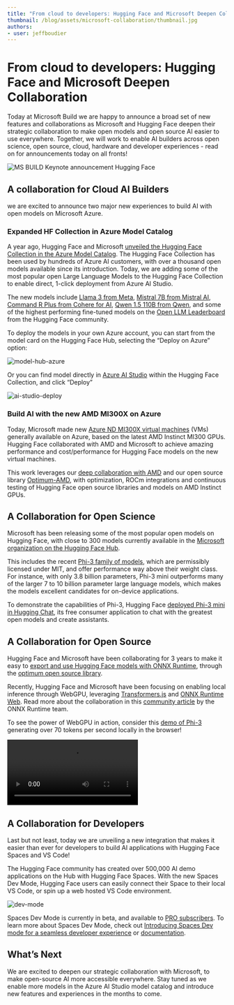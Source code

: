 ```yaml
---
title: "From cloud to developers: Hugging Face and Microsoft Deepen Collaboration" 
thumbnail: /blog/assets/microsoft-collaboration/thumbnail.jpg
authors:
- user: jeffboudier
---
```


# From cloud to developers: Hugging Face and Microsoft Deepen Collaboration 

Today at Microsoft Build we are happy to announce a broad set of new features and collaborations as Microsoft and Hugging Face deepen their strategic collaboration to make open models and open source AI easier to use everywhere. Together, we will work to enable AI builders across open science, open source, cloud, hardware and developer experiences - read on for announcements today on all fronts!

![MS BUILD Keynote announcement Hugging Face](/blog/assets/microsoft-collaboration/thumbnail.jpg)

## A collaboration for Cloud AI Builders

we are excited to announce two major new experiences to build AI with open models on Microsoft Azure.

### Expanded HF Collection in Azure Model Catalog

A year ago, Hugging Face and Microsoft [unveiled the Hugging Face Collection in the Azure Model Catalog](https://huggingface.co/blog/hugging-face-endpoints-on-azure). The Hugging Face Collection has been used by hundreds of Azure AI customers, with over a thousand open models available since its introduction. Today, we are adding some of the most popular open Large Language Models to the Hugging Face Collection to enable direct, 1-click deployment from Azure AI Studio. 

The new models include [Llama 3 from Meta](https://huggingface.co/meta-llama/Meta-Llama-3-70B-Instruct), [Mistral 7B from Mistral AI](https://huggingface.co/mistralai/Mistral-7B-Instruct-v0.2), [Command R Plus from Cohere for AI](https://huggingface.co/CohereForAI/c4ai-command-r-plus), [Qwen 1.5 110B from Qwen](https://huggingface.co/Qwen/Qwen1.5-110B-Chat), and some of the highest performing fine-tuned models on the [Open LLM Leaderboard](https://huggingface.co/spaces/HuggingFaceH4/open_llm_leaderboard) from the Hugging Face community.

To deploy the models in your own Azure account, you can start from the model card on the Hugging Face Hub, selecting the “Deploy on Azure” option:

![model-hub-azure](https://huggingface.co/datasets/huggingface/documentation-images/resolve/main/blog/microsoft-collaboration/model-hub-azure.png)


Or you can find model directly in [Azure AI Studio](https://ai.azure.com) within the Hugging Face Collection, and click “Deploy”

![ai-studio-deploy](https://huggingface.co/datasets/huggingface/documentation-images/resolve/main/blog/microsoft-collaboration/ai-studio-deploy.png)

### Build AI with the new AMD MI300X on Azure

Today, Microsoft made new [Azure ND MI300X virtual machines](https://techcommunity.microsoft.com/t5/azure-high-performance-computing/azure-announces-new-ai-optimized-vm-series-featuring-amd-s/ba-p/3980770) (VMs) generally available on Azure, based on the latest AMD Instinct MI300 GPUs. Hugging Face collaborated with AMD and Microsoft to achieve amazing performance and cost/performance for Hugging Face models on the new virtual machines.

This work leverages our [deep collaboration with AMD](https://huggingface.co/blog/huggingface-and-optimum-amd) and our open source library [Optimum-AMD](https://github.com/huggingface/optimum-amd), with optimization, ROCm integrations and continuous testing of Hugging Face open source libraries and models on AMD Instinct GPUs. 


## A Collaboration for Open Science

Microsoft has been releasing some of the most popular open models on Hugging Face, with close to 300 models currently available in the [Microsoft organization on the Hugging Face Hub](https://huggingface.co/microsoft).

This includes the recent [Phi-3 family of models](https://huggingface.co/collections/microsoft/phi-3-6626e15e9585a200d2d761e3), which are permissibly licensed under MIT, and offer performance way above their weight class. For instance, with only 3.8 billion parameters, Phi-3 mini outperforms many of the larger 7 to 10 billion parameter large language models, which makes the models excellent candidates for on-device applications.

To demonstrate the capabilities of Phi-3, Hugging Face [deployed Phi-3 mini in Hugging Chat](https://huggingface.co/chat/models/microsoft/Phi-3-mini-4k-instruct), its free consumer application to chat with the greatest open models and create assistants.


## A Collaboration for Open Source

Hugging Face and Microsoft have been collaborating for 3 years to make it easy to [export and use Hugging Face models with ONNX Runtime](https://huggingface.co/docs/optimum/onnxruntime/overview), through the [optimum open source library](https://github.com/huggingface/optimum).

Recently, Hugging Face and Microsoft have been focusing on enabling local inference through WebGPU, leveraging [Transformers.js](https://github.com/xenova/transformers.js) and [ONNX Runtime Web](https://onnxruntime.ai/docs/get-started/with-javascript/web.html). Read more about the collaboration in this [community article](https://huggingface.co/blog/Emma-N/enjoy-the-power-of-phi-3-with-onnx-runtime) by the ONNX Runtime team. 

To see the power of WebGPU in action, consider this [demo of Phi-3](https://x.com/xenovacom/status/1792661746269692412) generating over 70 tokens per second locally in the browser!

![video](https://huggingface.co/datasets/huggingface/documentation-images/resolve/main/blog/microsoft-collaboration/phi-3-webgpu.mp4) 


## A Collaboration for Developers

Last but not least, today we are unveiling a new integration that makes it easier than ever for developers to build AI applications with Hugging Face Spaces and VS Code!

The Hugging Face community has created over 500,000 AI demo applications on the Hub with Hugging Face Spaces. With the new Spaces Dev Mode, Hugging Face users can easily connect their Space to their local VS Code, or spin up a web hosted VS Code environment.

![dev-mode](https://huggingface.co/datasets/huggingface/documentation-images/resolve/main/blog/microsoft-collaboration/dev-mode.png) 

Spaces Dev Mode is currently in beta, and available to [PRO subscribers](https://huggingface.co/pricing#pro). To learn more about Spaces Dev Mode, check out [Introducing Spaces Dev mode for a seamless developer experience](hf.co/blog/spaces-dev-mode) or [documentation](https://huggingface.co/dev-mode-explorers).


## What’s Next

We are excited to deepen our strategic collaboration with Microsoft, to make open-source AI more accessible everywhere. Stay tuned as we enable more models in the Azure AI Studio model catalog and introduce new features and experiences in the months to come.
